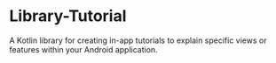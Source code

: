 # Library-Tutorial
A Kotlin library for creating in-app tutorials to explain specific views or features within your Android application.
